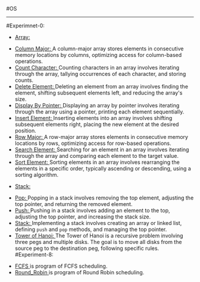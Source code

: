 #OS 
<br><hr>
#Experimnet-0: <br>
* <u> Array: </u> <br>
 - <u> Column Major: </u> A column-major array stores elements in consecutive memory locations by columns, optimizing access for column-based operations. <br>
 - <u> Count Character: </u> Counting characters in an array involves iterating through the array, tallying occurrences of each character, and storing counts. <br>
 - <u> Delete Element: </u> Deleting an element from an array involves finding the element, shifting subsequent elements left, and reducing the array's size. <br>
 - <u> Display By Pointer: </u> Displaying an array by pointer involves iterating through the array using a pointer, printing each element sequentially. <br>
 - <u> Insert Element: </u> Inserting elements into an array involves shifting subsequent elements right, placing the new element at the desired position. <br>
 - <u> Row Major: </u> A row-major array stores elements in consecutive memory locations by rows, optimizing access for row-based operations. <br>
 - <u> Search Element: </u> Searching for an element in an array involves iterating through the array and comparing each element to the target value. <br>
 - <u> Sort Element: </u> Sorting elements in an array involves rearranging the elements in a specific order, typically ascending or descending, using a sorting algorithm. <br>
 * <u> Stack: </u> <br>
 - <u> Pop: </u> Popping in a stack involves removing the top element, adjusting the top pointer, and returning the removed element. <br>
 - <u> Push: </u> Pushing in a stack involves adding an element to the top, adjusting the top pointer, and increasing the stack size. <br>
 - <u> Stack: </u> Implementing a stack involves creating an array or linked list, defining `push` and `pop` methods, and managing the top pointer. <br>
  - <u> Tower of Hanoi: </u> The Tower of Hanoi is a recursive problem involving three pegs and multiple disks. The goal is to move all disks from the source peg to the destination peg, following specific rules. <br>
#Experiment-8: <br>
* <u>FCFS </u> is program of FCFS scheduling.<br>
* <u>Round_Robin </u> is program of Round Robin scheduling.
